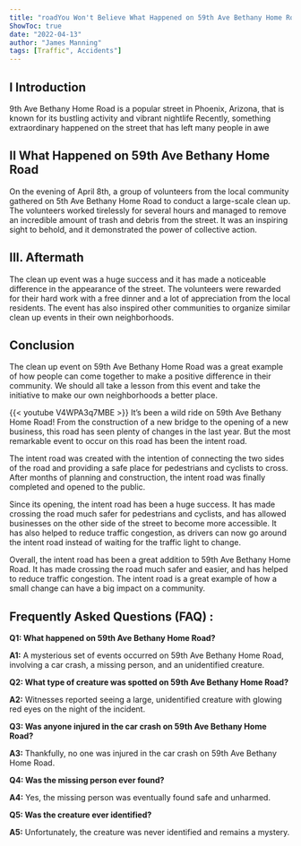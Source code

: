 ```yaml
---
title: "roadYou Won't Believe What Happened on 59th Ave Bethany Home Road!"
ShowToc: true 
date: "2022-04-13"
author: "James Manning" 
tags: [Traffic", Accidents"]
---
```

## I Introduction

9th Ave Bethany Home Road is a popular street in Phoenix, Arizona, that is known for its bustling activity and vibrant nightlife Recently, something extraordinary happened on the street that has left many people in awe 

## II What Happened on 59th Ave Bethany Home Road

On the evening of April 8th, a group of volunteers from the local community gathered on 5th Ave Bethany Home Road to conduct a large-scale clean up. The volunteers worked tirelessly for several hours and managed to remove an incredible amount of trash and debris from the street. It was an inspiring sight to behold, and it demonstrated the power of collective action. 

## III. Aftermath

The clean up event was a huge success and it has made a noticeable difference in the appearance of the street. The volunteers were rewarded for their hard work with a free dinner and a lot of appreciation from the local residents. The event has also inspired other communities to organize similar clean up events in their own neighborhoods. 

## Conclusion

The clean up event on 59th Ave Bethany Home Road was a great example of how people can come together to make a positive difference in their community. We should all take a lesson from this event and take the initiative to make our own neighborhoods a better place.

{{< youtube V4WPA3q7MBE >}} 
It’s been a wild ride on 59th Ave Bethany Home Road! From the construction of a new bridge to the opening of a new business, this road has seen plenty of changes in the last year. But the most remarkable event to occur on this road has been the intent road.

The intent road was created with the intention of connecting the two sides of the road and providing a safe place for pedestrians and cyclists to cross. After months of planning and construction, the intent road was finally completed and opened to the public.

Since its opening, the intent road has been a huge success. It has made crossing the road much safer for pedestrians and cyclists, and has allowed businesses on the other side of the street to become more accessible. It has also helped to reduce traffic congestion, as drivers can now go around the intent road instead of waiting for the traffic light to change.

Overall, the intent road has been a great addition to 59th Ave Bethany Home Road. It has made crossing the road much safer and easier, and has helped to reduce traffic congestion. The intent road is a great example of how a small change can have a big impact on a community.

## Frequently Asked Questions (FAQ) :
**Q1: What happened on 59th Ave Bethany Home Road?**

**A1:** A mysterious set of events occurred on 59th Ave Bethany Home Road, involving a car crash, a missing person, and an unidentified creature.

**Q2: What type of creature was spotted on 59th Ave Bethany Home Road?**

**A2:** Witnesses reported seeing a large, unidentified creature with glowing red eyes on the night of the incident.

**Q3: Was anyone injured in the car crash on 59th Ave Bethany Home Road?**

**A3:** Thankfully, no one was injured in the car crash on 59th Ave Bethany Home Road.

**Q4: Was the missing person ever found?**

**A4:** Yes, the missing person was eventually found safe and unharmed.

**Q5: Was the creature ever identified?**

**A5:** Unfortunately, the creature was never identified and remains a mystery.



